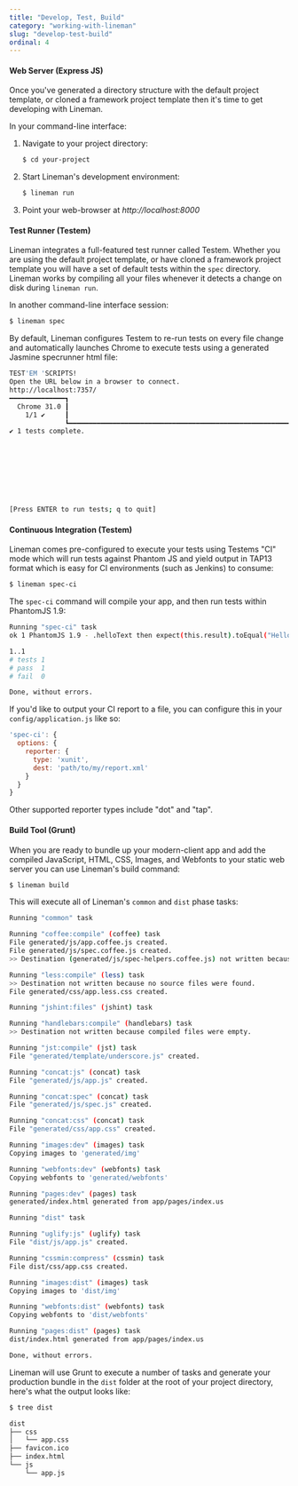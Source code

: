 ```yaml
---
title: "Develop, Test, Build"
category: "working-with-lineman"
slug: "develop-test-build"
ordinal: 4
---
```


#### Web Server (Express JS)

Once you've generated a directory structure with the default project template, or cloned a framework project template then it's time to get developing with Lineman.

In your command-line interface:

1. Navigate to your project directory:

   ```bash
   $ cd your-project
   ```
2. Start Lineman's development environment:

   ```bash
   $ lineman run
   ```
3. Point your web-browser at _http://localhost:8000_

#### Test Runner (Testem)

Lineman integrates a full-featured test runner called Testem. Whether you are using the default project template, or have cloned a framework project template you will have a set of default tests within the `spec` directory. Lineman works by compiling all your files whenever it detects a change on disk during `lineman run`.

In another command-line interface session:

```bash
$ lineman spec
```

By default, Lineman configures Testem to re-run tests on every file change and automatically launches Chrome to execute tests using a generated Jasmine specrunner html file:

```bash
TEST'EM 'SCRIPTS!
Open the URL below in a browser to connect.
http://localhost:7357/
━━━━━━━━━━━━━━┓
  Chrome 31.0 ┃
    1/1 ✔     ┃
              ┗━━━━━━━━━━━━━━━━━━━━━━━━━━━━━━━━━━━━━━━━━━━━━━━━━━━━━━━━━━━━━━━━━
✔ 1 tests complete.









[Press ENTER to run tests; q to quit]
```

#### Continuous Integration (Testem)

Lineman comes pre-configured to execute your tests using Testems "CI" mode which will run tests against Phantom JS and yield output in TAP13 format which is easy for CI environments (such as Jenkins) to consume:

```bash
$ lineman spec-ci
```

The `spec-ci` command will compile your app, and then run tests within PhantomJS 1.9:

```bash
Running "spec-ci" task
ok 1 PhantomJS 1.9 - .helloText then expect(this.result).toEqual("Hello, World!").

1..1
# tests 1
# pass  1
# fail  0

Done, without errors.
```

If you'd like to output your CI report to a file, you can configure this in your
`config/application.js` like so:

``` javascript
'spec-ci': {
  options: {
    reporter: {
      type: 'xunit',
      dest: 'path/to/my/report.xml'
    }
  }
}
```

Other supported reporter types include "dot" and "tap".

#### Build Tool (Grunt)

When you are ready to bundle up your modern-client app and add the compiled JavaScript, HTML, CSS, Images, and Webfonts to your static web server you can use Lineman's build command:

```bash
$ lineman build
```

This will execute all of Lineman's `common` and `dist` phase tasks:

```bash
Running "common" task

Running "coffee:compile" (coffee) task
File generated/js/app.coffee.js created.
File generated/js/spec.coffee.js created.
>> Destination (generated/js/spec-helpers.coffee.js) not written because compiled files were empty.

Running "less:compile" (less) task
>> Destination not written because no source files were found.
File generated/css/app.less.css created.

Running "jshint:files" (jshint) task

Running "handlebars:compile" (handlebars) task
>> Destination not written because compiled files were empty.

Running "jst:compile" (jst) task
File "generated/template/underscore.js" created.

Running "concat:js" (concat) task
File "generated/js/app.js" created.

Running "concat:spec" (concat) task
File "generated/js/spec.js" created.

Running "concat:css" (concat) task
File "generated/css/app.css" created.

Running "images:dev" (images) task
Copying images to 'generated/img'

Running "webfonts:dev" (webfonts) task
Copying webfonts to 'generated/webfonts'

Running "pages:dev" (pages) task
generated/index.html generated from app/pages/index.us

Running "dist" task

Running "uglify:js" (uglify) task
File "dist/js/app.js" created.

Running "cssmin:compress" (cssmin) task
File dist/css/app.css created.

Running "images:dist" (images) task
Copying images to 'dist/img'

Running "webfonts:dist" (webfonts) task
Copying webfonts to 'dist/webfonts'

Running "pages:dist" (pages) task
dist/index.html generated from app/pages/index.us

Done, without errors.
```

Lineman will use Grunt to execute a number of tasks and generate your production bundle in the `dist` folder at the root of your project directory, here's what the output looks like:

``` bash
$ tree dist

dist
├── css
│   └── app.css
├── favicon.ico
├── index.html
└── js
    └── app.js

```
